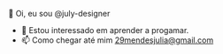 👋 Oi, eu sou @july-designer
- 👀 Estou interessado em aprender a progamar.
- 📫 Como chegar até mim 29mendesjulia@gmail.com
